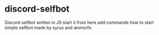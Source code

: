 # discord-selfbot
Discord selfbot written in JS
start it from here add commands how to start simple selfbot
made by syrus and atomicfn
